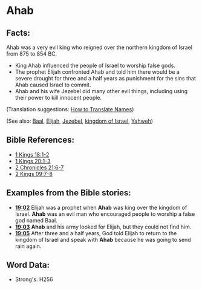 # Ahab #

## Facts: ##

Ahab was a very evil king who reigned over the northern kingdom of Israel from 875 to 854 BC.

* King Ahab influenced the people of Israel to worship false gods.
* The prophet Elijah confronted Ahab and told him there would be a severe drought for three and a half years as punishment for the sins that Ahab caused Israel to commit.
* Ahab and his wife Jezebel did many other evil things, including using their power to kill innocent people.

(Translation suggestions: [How to Translate Names](rc://en/ta/man/translate/translate-names))

(See also: [Baal](../names/baal.md), [Elijah](../names/elijah.md), [Jezebel](../names/jezebel.md), [kingdom of Israel](../names/kingdomofisrael.md), [Yahweh](../kt/yahweh.md))

## Bible References: ##

* [1 Kings 18:1-2](rc://en/tn/help/1ki/18/01)
* [1 Kings 20:1-3](rc://en/tn/help/1ki/20/01)
* [2 Chronicles 21:6-7](rc://en/tn/help/2ch/21/06)
* [2 Kings 09:7-8](rc://en/tn/help/2ki/09/07)

## Examples from the Bible stories: ##

* __[19:02](rc://en/tn/help/obs/19/02)__ Elijah was a prophet when __Ahab__  was king over the kingdom of Israel. __Ahab__  was an evil man who encouraged people to worship a false god named Baal.
* __[19:03](rc://en/tn/help/obs/19/03)__ __Ahab__  and his army looked for Elijah, but they could not find him.
* __[19:05](rc://en/tn/help/obs/19/05)__ After three and a half years, God told Elijah to return to the kingdom of Israel and speak with __Ahab__  because he was going to send rain again.

## Word Data: ##

* Strong's: H256
